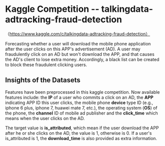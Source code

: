 # Kaggle Competition -- talkingdata-adtracking-fraud-detection 
（https://www.kaggle.com/c/talkingdata-adtracking-fraud-detection）

Forecasting whether a user will download the mobile phone application after the user clicks on this APP's advertisement (AD). A user may fraudulently click on an AD but won't download the APP, and that causes the AD's client to lose extra money. Accordingly, a black list can be created to block these fraudulent clicking users. 



## Insights of the Datasets

Features have been preprocessed in this kaggle competition. Now available features include:
the **IP** of a user who commits a click on an AD, 
the **APP** indicating APP ID this user clicks, 
the mobile phone **device** type ID (e.g., iphone 6 plus, iphone 7, huawei mate 7, etc.), 
the operating system (**OS**) of the phone, 
the **channel** ID of mobile ad publisher and the **click_time** which means when the user clicks on the AD. 

The target value is **is_attributed**, which mean if the user download the APP after he or she clicks on the AD, the value is 1, otherwise is 0. If a user's is_attributed is 1, the **download_time** is also provided as extra information.

<!--- IP: Which region or country a user is located is relevant to whether he or she fraudulently clicks on the AD. 
(a). Fraud user can clicks on a same AD for many times but using same IP. 
(b). However, a family or people in the same company can share a same IP, which means a same ip can contain regular user and fraud user. 
BY group by Device, OS, channel etc can further differentiate that. 
APP: (Can be used group by IP) app id for marketing 
Device: device type id of user mobile phone (e.g., iphone 6 plus, iphone 7, huawei mate 7, etc.) 
OS: (Can be used group by IP) os version id of user mobile phone 
Channel: channel id of mobile ad publisher 
click_time: 
(a). A regular user and a fraud user varys in terms of when they click on AD.
(b). Durations of click_time of a same IP can make a prediction. attributed_time:
is_attributed: Target Value -->


